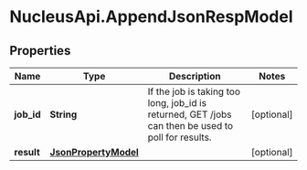 # NucleusApi.AppendJsonRespModel

## Properties
Name | Type | Description | Notes
------------ | ------------- | ------------- | -------------
**job_id** | **String** | If the job is taking too long, job_id is returned, GET /jobs can then be used to poll for results. | [optional] 
**result** | [**JsonPropertyModel**](JsonPropertyModel.md) |  | [optional] 


